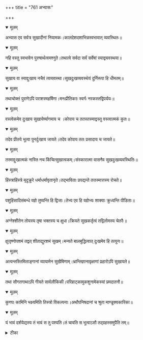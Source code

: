 +++
title = "761 अभ्यासः"

+++


<details open><summary>मूलम्</summary>

अभ्यास एव सर्वत्र सुखादीनां नियामकः।कालदेशदशाभिन्नस्वभावात् व्यवस्थितः॥
</details>



<details open><summary>मूलम्</summary>

नहि वस्तु स्वभावेन पुरुषार्थत्वमश्नुते।तथात्वे सर्वदा सर्वं सर्वेषां स्याद्व्यवस्थया॥
</details>



<details open><summary>मूलम्</summary>

सुखाय वा स्याद्दुःखाय नचैवं त्वव्यवस्था।सुखदुःखव्यवस्थेयं दुर्निरूपा हि धीमतम्॥
</details>



<details open><summary>मूलम्</summary>

तथाचोक्तं पुराणेऽपि पराशरमहर्षिणा।मनःप्रीतिकरः स्वर्गः नरकस्तद्विपर्ययः॥
</details>



<details open><summary>मूलम्</summary>

वस्त्वेकमेव दुःखाय सुखायेर्ष्यागमाय च ।कोपाय च ततस्तस्माद्वस्तु वस्त्वात्मकं कुतः॥
</details>



<details open><summary>मूलम्</summary>

तदेव प्रीतये भूत्वा पुनर्दुःखाय जायते।तदेव कोपाय ततः प्रसादाय च जायते॥
</details>



<details open><summary>मूलम्</summary>

तस्माद्दुःखात्मकं नास्ति नच किंचित्सुखात्वकम्।संस्कारात्मा वासनैव सुखदुःखव्यवस्थितिः॥
</details>



<details open><summary>मूलम्</summary>

हिंस्त्राहिंस्त्रे मृदुक्रूरे धर्माधर्मावृतानृते।तद्भाविताः प्रपद्यन्ते तत्तस्मात्तस्य रोचते॥
</details>



<details open><summary>मूलम्</summary>

पशुहिंसादिसंबन्धे यज्ञे तुष्यन्ति हि द्विजाः।तेभ्य एव हि यज्ञेभ्यः शाक्याः क्रुध्यन्ति पीडिताः॥
</details>



<details open><summary>मूलम्</summary>

अग्नेश्शीतेन तोयस्य तृषा भक्तस्य च क्षुधा।क्रियते सुखकर्तृत्वं तद्विलोमस्य चेतरैः॥
</details>



<details open><summary>मूलम्</summary>

क्षुत्तृष्णोपशमं तद्वत् शीताद्युरशमं सुखम्।मन्यते बालबुद्धित्वात् दुःखमेव हि तत्पुनः॥
</details>



<details open><summary>मूलम्</summary>

अत्यन्तस्तिमिताङ्गानां व्यायामेन सुखैषिणाम्।भ्रान्तिज्ञानावृक्षाणां प्रहारोऽपि सुखायते॥
</details>



<details open><summary>मूलम्</summary>

तथा सौगतगाथाऽपि गीयते सार्वलौकिकी।परिव्राट्कामुकशुनामेकस्यां प्रमदातनौ॥
</details>



<details open><summary>मूलम्</summary>

कुणपः कामिनि भक्ष्यमिति तिस्त्रो विकल्पनाः।अथौपनिषदानां च श्रुता माण्डूक्यकारिका॥
</details>



<details open><summary>मूलम्</summary>

यं भावं दर्शयेद्यस्य तं भावं स तु पश्यति।तं चावति स भूत्वाऽसौ तद्ग्रहस्समुपैति तम्॥
</details>



<details><summary>टीका</summary>

गौ. का.[2-29]
</details>

